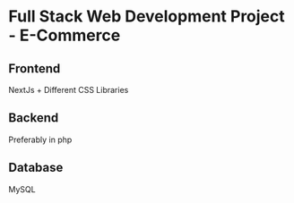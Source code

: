 # Full Stack Web Development Project - E-Commerce

## Frontend

NextJs + Different CSS Libraries

## Backend

Preferably in php

## Database

MySQL
